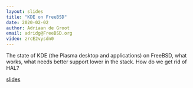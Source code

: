 ```yaml
---
layout: slides
title: "KDE on FreeBSD"
date: 2020-02-02
author: Adriaan de Groot
email: adridg@FreeBSD.org
video: zrcE2vysdn0
---
```

The state of KDE (the Plasma desktop and applications) on FreeBSD, what works, what needs better support lower in the stack. How do we get rid of HAL?

[slides](https://euroquis.nl/presentations/20200202-kde/)

